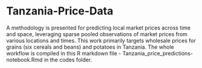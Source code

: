# Tanzania-Price-Data

A methodology is presented for predicting local market prices across time and space, leveraging sparse pooled observations of market prices from various locations and times. This work primarily targets wholesale prices for grains (six cereals and beans) and potatoes in Tanzania. 
The whole workflow is compiled in this R markdown file - Tanzania_price_predictions-notebook.Rmd in the codes folder.
